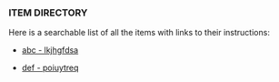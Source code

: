 ### ITEM DIRECTORY

Here is a searchable list of all the items with links to their instructions:


- [abc - lkjhgfdsa](content/do_not_use_this_sku/index.md)

- [def - poiuytreq](content/do_not_use_this_sku2/index.md)
